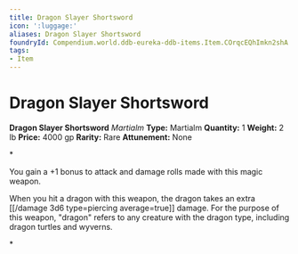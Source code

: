 ```yaml
---
title: Dragon Slayer Shortsword
icon: ':luggage:'
aliases: Dragon Slayer Shortsword
foundryId: Compendium.world.ddb-eureka-ddb-items.Item.COrqcEQhImkn2shA
tags:
- Item
---
```


# Dragon Slayer Shortsword

**Dragon Slayer Shortsword**
_Martialm_
**Type:** Martialm
**Quantity:** 1
**Weight:** 2 lb
**Price:** 4000 gp
**Rarity:** Rare
**Attunement:** None

*<p>You gain a +1 bonus to attack and damage rolls made with this magic weapon.

When you hit a dragon with this weapon, the dragon takes an extra  [[/damage 3d6 type=piercing average=true]] damage. For the purpose of this weapon, "dragon" refers to any creature with the dragon type, including dragon turtles and wyverns.</p>*